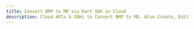 ---title: Convert BMP to MD via Dart SDK in Clouddescription: Cloud APIs & SDKs to Convert BMP to MD. Also Create, Edit & Render Microsoft Word & OpenOffice documents in the Cloud.---